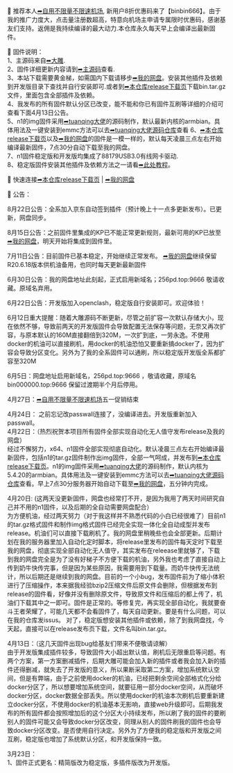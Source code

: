 🚀 推荐本人[➦自用不限量不限速机场](https://moo.pet/Rxd4O),  新用户8折优惠码来了【binbin666】。由于我的推广力度大，点击量注册数超高，特意向机场主申请专属限时优惠码，感谢基友们支持。返佣是我持续编译的最大动力.本仓库永久每天早上会编译出最新固件。

🚀 固件说明：  
1、主源码来自[➦大雕](https://github.com/coolsnowwolf/lede).  
2、固件详细更新内容请到[➦主源码](https://github.com/coolsnowwolf/lede)查看.  
3、本站下载需要黄金梯，如需国内下载请移步[➦我的网盘](http://256pd.top:9666)。安装其他插件及依赖到开发版目录下查找并自行安装即可.或者到[➦本仓库release下载页](https://github.com/bin20088/Bin/releases)下载bin.tar.gz文件，里面包含全部插件及依赖。    
4、我发布的所有固件默认分区已改变，能不能和你已有固件互刷等详细的介绍可查看下面4月13日公告。   
5、n1的img固件采用[➦tuanqing大佬](https://github.com/tuanqing/mknop)的源码制作，默认最新内核的armbian。具体用法及一键安装到emmc方法可以去[➦tuanqing大佬源码仓库](https://github.com/tuanqing/mknop)查看
6、[➦本仓库release下载页](https://github.com/bin20088/Bin/releases)以及[➦我的网盘](http://256pd.top:9666)的固件是一模一样的，默认每天凌晨三点左右开始编译最新固件，7点30分自动下载至我的网盘。  
7、n1固件稳定版和开发版均集成了88179USB3.0有线网卡驱动.   
8、稳定版固件安装其他插件及依赖方法之一请看[➦此处教程](https://github.com/bin20088/Bin/blob/master/.github/workflows/稳定版固件安装其他插件小贴士)。   

🚀 快速连接[➦本仓库release下载页](https://github.com/bin20088/Bin/releases)  |  [➦我的网盘](http://256pd.top:9666)  

🚀 公告：  

8月22日公告：全系加入京东自动签到插件（预计晚上十一点多更新发布）。已更新，网盘同步。   

8月15日公告：之前固件里集成的KP已不能正常更新规则，最新可用的KP已放至[➦我的网盘](http://256pd.top:9666)，明天开始将集成到固件里。

7月11日公告：目前固件已基本稳定，开始继续正常发布。 [➦我的网盘](http://256pd.top:9666)继续保留R20.6.18版本供机油备用，也同时每天更新最新固件

6月30日公告：我的网盘地址此刻起，正式启用新域名；256pd.top:9666 敬请收藏。原域名弃用。

6月22日公告：开发版加入openclash，稳定版自行安装即可。欢迎体验！   

6月12日重大提醒：随着大雕源码不断更新，尽管之前扩容一次默认存储大小，现在依然不够，导致前两天的开发版固件会导致配置无法保存等问题，无奈又再次扩容，与原本默认的160M直接翻倍到320M，一次扩到底，一劳永逸。不使用docker的机油可以直接刷机，用docker的机油恐怕又要重新搞docker了，因为扩容会导致分区变化。另外为了我的全系固件可以通刷，所以稳定版开发版全系都扩容至320M    

6月5日：网盘地址启用新域名，256pd.top:9666 ，敬请收藏，原域名bin000000.top:9666 保留过渡期半个月后停用。  

4月27日：[➦自用不限量不限速机场](https://moo.pet/Rxd4O)五一促销结束     

4月24日： 之前忘记改passwall连接了，没编译进去。开发版重新加入passwall。   
4月22日：（热烈祝贺本项目所有固件全部实现自动化无人值守发布release及我的网盘）   
经过不懈努力，x64、n1固件全部实现彻底自动化。默认凌晨三点左右开始编译最新固件，包括n1的tar.gz固件制作出img固件，全部一气呵成，并发布到[➦本仓库release下载页](https://github.com/bin20088/Bin/releases)。n1的img固件采用[➦tuanqing大佬](https://github.com/tuanqing/mknop)的源码制作，默认内核为5.4.20的armbian。具体用法及一键安装到emmc方法可以去[➦tuanqing大佬源码仓库](https://github.com/tuanqing/mknop)查看。早上7点30分服务器开始自动下载至[➦我的网盘](http://256pd.top:9666)，五分钟内完成。

4月20日: (这两天没更新固件，网盘也经常打不开，是因为我用了两天时间研究自己并不用的n1固件，以及后期的全自动需要网盘配合）   
为方便机油，经过两天努力（对于我这样并不熟悉代码的小白已经很难了）目前n1的tar.gz格式固件和制作img格式固件已经完全实现一体化全自动成型并发布release。机油们可以直接下载刷机了。我的网盘里稍晚些也会全部更新。后期计划在我的服务器里加入自动化定时脚本，将release里发布的固件每天定时下载至我的网盘，彻底实现全部自动化无人值守，其实发布在releease里就够了，下载到我的网盘完全是为了没有好梯子不方便下载的机油，另外我也考虑了直接自动上传到奶牛快传完事，但是因为某些原因，我需要用到下载量。而奶牛快传无法统计，所以后期还是继续到我的网盘。目前的一个小bug，发布固件前为了缩小体积进行了压缩操作，本来据我经验bzip2压缩文件后原文件会删除，但根据发布到release的固件看，好像并没有删除原文件，导致原文件和压缩后的都上传了，机油们下载其中之一即可。固件是正常的。等修复完，再实现全部自动化，我就要奋斗王者荣耀了，可能几天都不会看固件了，每天自动更新。要是有什么问题，可以在我的仓库发issus。 对了，稳定版想安装其他插件或依赖，除了到我网盘找，今天起，直接可以在release发布页下载，文件名叫bin.tar.gz。

4月13日：（这几天固件出现bug给基友们带来不便敬请谅解）   
由于开发版集成插件较多，导致固件大小超出默认值，刷机后无限重启等问题。有两个方案，第一方案删减插件，后期大雕可能会加入新的插件或者我会加入新的插件还得删减，就失去了开发版的意义，所以果断采取第二方案，增加系统默认空间，但是有弊端，由于之前使用docker的机油，已经把剩余空间全部格式化分给docker分区了，所以想要增加系统空间，就要征用一部分docker空间，从而破坏docker分区，docker数据全部丢失。所以使用docker的机油本次刷机后要重新建立docker分区，不使用docker的机油基本无影响，直接web升级即可。后期我发布的所有固件都会按照增加后的这个分区大小持续发布，所以刷了我的固件的要刷别人的固件可能又会导致docker分区改变，同理从别人的固件刷我的固件也会导致docker分区改变。是否使用自行决定。另外为了方便我的稳定版和开发版之间互刷，稳定版也增加了系统默认分区，和开发版保持一致。

3月23日：   
1、固件正式更名：精简版改为稳定版，多插件版改为开发版。   
